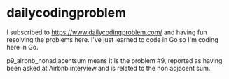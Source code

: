 # dailycodingproblem
I subscribed to https://www.dailycodingproblem.com/ and having fun resolving the problems here.
I've just learned to code in Go so I'm coding here in Go.

p9_airbnb_nonadjacentsum means it is the problem #9, reported as having been asked at Airbnb interview and is related to the non adjacent sum.
